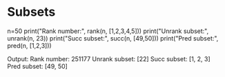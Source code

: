 # Subsets

n=50
print("Rank number:", rank(n, [1,2,3,4,5]))
print("Unrank subset:", unrank(n, 23))
print("Succ subset:", succ(n, [49,50]))
print("Pred subset:", pred(n, [1,2,3]))

Output:
Rank number: 251177
Unrank subset: [22]
Succ subset: [1, 2, 3]
Pred subset: [49, 50]
